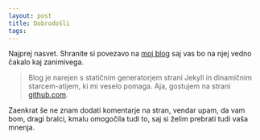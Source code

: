 ```yaml
---
layout: post
title: Dobrodošli
tags: 
---
```


Najprej nasvet. Shranite si povezavo na [moj blog](http://zenzarja.github.io) saj vas bo na njej vedno čakalo kaj zanimivega.

<!--more-->

  > Blog je narejen s statičnim generatorjem strani Jekyll in dinamičnim starcem-atijem, ki mi veselo pomaga. Aja, gostujem na strani [github.com](https://github.com).

Zaenkrat še ne znam dodati komentarje na stran, vendar upam, da vam bom, dragi bralci, kmalu omogočila tudi to, saj si želim prebrati tudi vaša mnenja.

